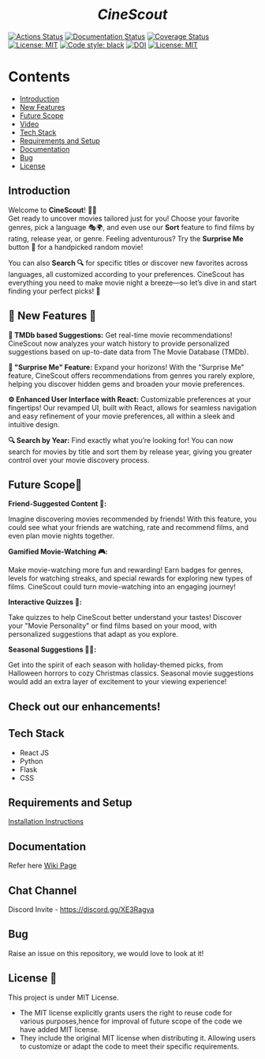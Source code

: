 <p align="center">
<h1 align="center"><i>CineScout</i></h1>

<a href="https://github.com/SoftwareEngg2024/CineScout/actions"><img alt="Actions Status" src="https://github.com/SoftwareEngg2024/CineScout/workflows/test/badge.svg"></a>
<a href="https://softwareengg2024.github.io/CineScout"><img alt="Documentation Status" src="https://img.shields.io/badge/Docs-pydoc-green"></a>
<a href='https://coveralls.io/github/SoftwareEngg2024/CineScout?branch=ver_i'><img src='https://coveralls.io/repos/github/SoftwareEngg2024/CineScout/badge.svg?branch=ver_i' alt='Coverage Status' /></a>
<a href="https://github.com/SoftwareEngg2024/CineScout/blob/ver_i/LICENSE.md"><img alt="License: MIT" src="https://img.shields.io/badge/License-MIT-green"></a>
<a href="https://github.com/psf/black"><img alt="Code style: black" src="https://img.shields.io/badge/code%20style-black-000000.svg"></a>
<a href="https://handle.stage.datacite.org/10.5072/zenodo.125202"><img src="https://sandbox.zenodo.org/badge/DOI/10.5072/zenodo.125202.svg" alt="DOI"></a>
<a href="https://github.com/SoftwareEngg2024/CineScout/blob/ver_i/LICENSE.md"><img alt="License: MIT" src="https://img.shields.io/badge/Style_Checker-Pylance-green"></a>
</p>

<!-- [![DOI](https://sandbox.zenodo.org/badge/720190225.svg)](https://sandbox.zenodo.org/doi/10.5072/zenodo.3401) [![Code Coverage](https://github.com/MadhurDixit13/MovieRecommender/actions/workflows/codecov.yml/badge.svg)](https://github.com/MadhurDixit13/MovieRecommender/actions/workflows/codecov.yml) [![codecov](https://codecov.io/gh/MadhurDixit13/MovieRecommender/graph/badge.svg?token=9NGWAJ7BST)] 
(https://codecov.io/gh/MadhurDixit13/MovieRecommender) -->

# <b>Contents</b>

- [Introduction](https://github.com/SoftwareEngg2024/CineScout/tree/ver_i?tab=readme-ov-file#introduction)<br>
- [New Features](https://github.com/SoftwareEngg2024/CineScout/tree/ver_i?tab=readme-ov-file#-new-features-)
- [Future Scope](https://github.com/SoftwareEngg2024/CineScout/tree/ver_i?tab=readme-ov-file#future-scope)<br>
- [Video](https://github.com/SoftwareEngg2024/CineScout/tree/ver_i?tab=readme-ov-file#video)<br>
- [Tech Stack](https://github.com/SoftwareEngg2024/CineScout/tree/ver_i?tab=readme-ov-file#tech-stack)<br>
- [Requirements and Setup](https://github.com/SoftwareEngg2024/CineScout/tree/ver_i?tab=readme-ov-file#requirements-and-setup)<br>
- [Documentation](https://github.com/SoftwareEngg2024/CineScout/wiki)<br>
- [Bug](https://github.com/SoftwareEngg2024/CineScout/tree/ver_i?tab=readme-ov-file#bug)<br>
- [License](https://github.com/SoftwareEngg2024/CineScout/tree/ver_i?tab=readme-ov-file#license-)


## Introduction 
Welcome to **CineScout**! 🍿✨  
Get ready to uncover movies tailored just for you! Choose your favorite genres, pick a language 🎭🌍, and even use our **Sort** feature to find films by rating, release year, or genre. Feeling adventurous? Try the **Surprise Me** button 🎲 for a handpicked random movie! 

You can also **Search 🔍** for specific titles or discover new favorites across languages, all customized according to your preferences. CineScout has everything you need to make movie night a breeze—so let’s dive in and start finding your perfect picks! 🌟

## 🌟 New Features 🌟
**🔄 TMDb based Suggestions:**
Get real-time movie recommendations! CineScout now analyzes your watch history to provide personalized suggestions based on up-to-date data from The Movie Database (TMDb).

**🎲 "Surprise Me" Feature:**
Expand your horizons! With the "Surprise Me" feature, CineScout offers recommendations from genres you rarely explore, helping you discover hidden gems and broaden your movie preferences.

**⚙️ Enhanced User Interface with React:**
Customizable preferences at your fingertips! Our revamped UI, built with React, allows for seamless navigation and easy refinement of your movie preferences, all within a sleek and intuitive design.

**🔍 Search by Year:**
Find exactly what you’re looking for! You can now search for movies by title and sort them by release year, giving you greater control over your movie discovery process.

## Future Scope🚀

**Friend-Suggested Content 🤝:**

Imagine discovering movies recommended by friends! With this feature, you could see what your friends are watching, rate and recommend films, and even plan movie nights together.

**Gamified Movie-Watching 🎮:**

Make movie-watching more fun and rewarding! Earn badges for genres, levels for watching streaks, and special rewards for exploring new types of films. CineScout could turn movie-watching into an engaging journey!

**Interactive Quizzes 📝:**

Take quizzes to help CineScout better understand your tastes! Discover your "Movie Personality" or find films based on your mood, with personalized suggestions that adapt as you explore.

**Seasonal Suggestions 🎃🎄:**

Get into the spirit of each season with holiday-themed picks, from Halloween horrors to cozy Christmas classics. Seasonal movie suggestions would add an extra layer of excitement to your viewing experience!

## Check out our enhancements!



## Tech Stack 
- React JS
- Python
- Flask
- CSS


## Requirements and Setup
[Installation Instructions](https://github.com/SoftwareEngg2024/CineScout/blob/ver_i/INSTALL.md)

## Documentation 
Refer here [Wiki Page](https://github.com/SoftwareEngg2024/CineScout/wiki)

## Chat Channel
Discord Invite - https://discord.gg/XE3Ragva

## Bug
Raise an issue on this repository, we would love to look at it!

## License 📃
This project is under MIT License.
- The MIT license explicitly grants users the right to reuse code for various purposes,hence for improval of future scope of the code we have added MIT license.
- They include the original MIT license when distributing it. Allowing users to customize or adapt the code to meet their specific requirements.
